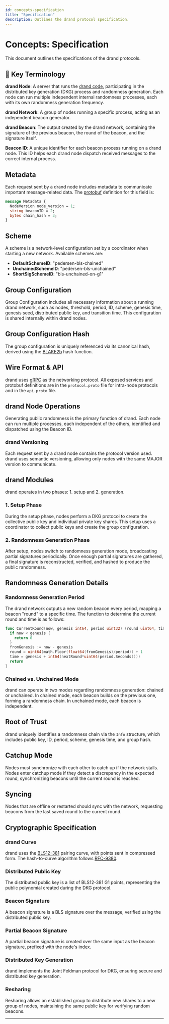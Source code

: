 ```yaml
---
id: concepts-specification
title: "Specification"
description: Outlines the drand protocol specification.
---
```

# Concepts: Specification

This document outlines the specifications of the drand protocols.

## 📕 Key Terminology

**drand Node**: A server that runs the [drand code](https://github.com/drand/drand/), participating in the distributed key generation (DKG) process and randomness generation. Each node can run multiple independent internal randomness processes, each with its own randomness generation frequency.

**drand Network**: A group of nodes running a specific process, acting as an independent beacon generator.

**drand Beacon**: The output created by the drand network, containing the signature of the previous beacon, the round of the beacon, and the signature itself.

**Beacon ID**: A unique identifier for each beacon process running on a drand node. This ID helps each drand node dispatch received messages to the correct internal process.

## Metadata

Each request sent by a drand node includes metadata to communicate important message-related data. The [protobuf](https://en.wikipedia.org/wiki/Protocol_Buffers) definition for this field is:

```protobuf
message Metadata {
  NodeVersion node_version = 1;
  string beaconID = 2;
  bytes chain_hash = 3;
}
```

## Scheme

A scheme is a network-level configuration set by a coordinator when starting a new network. Available schemes are:

- **DefaultSchemeID**: "pedersen-bls-chained"
- **UnchainedSchemeID**: "pedersen-bls-unchained"
- **ShortSigSchemeID**: "bls-unchained-on-g1"

## Group Configuration

Group Configuration includes all necessary information about a running drand network, such as nodes, threshold, period, ID, scheme, genesis time, genesis seed, distributed public key, and transition time. This configuration is shared internally within drand nodes.

## Group Configuration Hash

The group configuration is uniquely referenced via its canonical hash, derived using the [BLAKE2b](https://en.wikipedia.org/wiki/BLAKE_(hash_function)) hash function.

## Wire Format & API

drand uses [gRPC](https://en.wikipedia.org/wiki/GRPC) as the networking protocol. All exposed services and protobuf definitions are in the `protocol.proto` file for intra-node protocols and in the `api.proto` file.

## drand Node Operations

Generating public randomness is the primary function of drand. Each node can run multiple processes, each independent of the others, identified and dispatched using the Beacon ID.

### drand Versioning

Each request sent by a drand node contains the protocol version used. drand uses semantic versioning, allowing only nodes with the same MAJOR version to communicate.

## drand Modules

drand operates in two phases: 1. setup and 2. generation.

### 1. Setup Phase

During the setup phase, nodes perform a DKG protocol to create the collective public key and individual private key shares. This setup uses a coordinator to collect public keys and create the group configuration.

### 2. Randomness Generation Phase

After setup, nodes switch to randomness generation mode, broadcasting partial signatures periodically. Once enough partial signatures are gathered, a final signature is reconstructed, verified, and hashed to produce the public randomness.

## Randomness Generation Details

### Randomness Generation Period

The drand network outputs a new random beacon every period, mapping a beacon "round" to a specific time. The function to determine the current round and time is as follows:

```go
func CurrentRound(now, genesis int64, period uint32) (round uint64, time int64) {
  if now < genesis {
    return 0
  }
  fromGenesis := now - genesis
  round = uint64(math.Floor(float64(fromGenesis)/period)) + 1
  time = genesis + int64(nextRound*uint64(period.Seconds()))
  return
}
```

### Chained vs. Unchained Mode

drand can operate in two modes regarding randomness generation: chained or unchained. In chained mode, each beacon builds on the previous one, forming a randomness chain. In unchained mode, each beacon is independent.

## Root of Trust

drand uniquely identifies a randomness chain via the `Info` structure, which includes public key, ID, period, scheme, genesis time, and group hash.

## Catchup Mode

Nodes must synchronize with each other to catch up if the network stalls. Nodes enter catchup mode if they detect a discrepancy in the expected round, synchronizing beacons until the current round is reached.

## Syncing

Nodes that are offline or restarted should sync with the network, requesting beacons from the last saved round to the current round.

## Cryptographic Specification

### drand Curve

drand uses the [BLS12-381](https://en.wikipedia.org/wiki/BLS_digital_signature#BLS12-381) pairing curve, with points sent in compressed form. The hash-to-curve algorithm follows [RFC-9380](https://datatracker.ietf.org/doc/rfc9380/).

### Distributed Public Key

The distributed public key is a list of BLS12-381 G1 points, representing the public polynomial created during the DKG protocol.

### Beacon Signature

A beacon signature is a BLS signature over the message, verified using the distributed public key.

### Partial Beacon Signature

A partial beacon signature is created over the same input as the beacon signature, prefixed with the node's index.

### Distributed Key Generation

drand implements the Joint Feldman protocol for DKG, ensuring secure and distributed key generation.

### Resharing

Resharing allows an established group to distribute new shares to a new group of nodes, maintaining the same public key for verifying random beacons.

---
